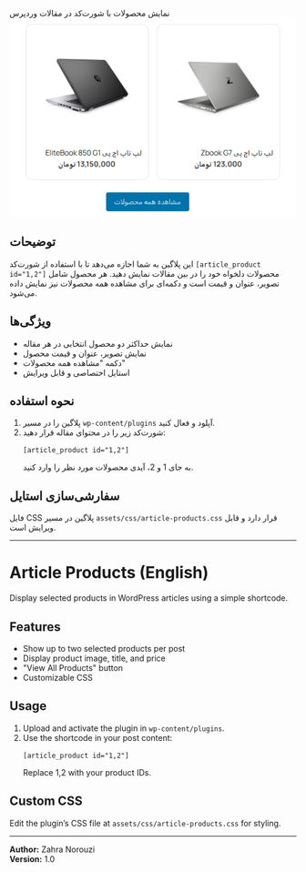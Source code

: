 
نمایش محصولات با شورت‌کد در مقالات وردپرس
![نمایش پلاگین](assets/images/1.png)

## توضیحات
این پلاگین به شما اجازه می‌دهد تا با استفاده از شورت‌کد `[article_product id="1,2"]` محصولات دلخواه خود را در بین مقالات نمایش دهید. هر محصول شامل تصویر، عنوان و قیمت است و دکمه‌ای برای مشاهده همه محصولات نیز نمایش داده می‌شود.

## ویژگی‌ها
- نمایش حداکثر دو محصول انتخابی در هر مقاله
- نمایش تصویر، عنوان و قیمت محصول
- دکمه "مشاهده همه محصولات"
- استایل اختصاصی و قابل ویرایش

## نحوه استفاده

1. پلاگین را در مسیر `wp-content/plugins` آپلود و فعال کنید.
2. شورت‌کد زیر را در محتوای مقاله قرار دهید:
   ```
   [article_product id="1,2"]
   ```
   به جای 1 و 2، آیدی محصولات مورد نظر را وارد کنید.

## سفارشی‌سازی استایل
فایل CSS پلاگین در مسیر `assets/css/article-products.css` قرار دارد و قابل ویرایش است.

---

# Article Products (English)

Display selected products in WordPress articles using a simple shortcode.

## Features
- Show up to two selected products per post
- Display product image, title, and price
- "View All Products" button
- Customizable CSS

## Usage

1. Upload and activate the plugin in `wp-content/plugins`.
2. Use the shortcode in your post content:
   ```
   [article_product id="1,2"]
   ```
   Replace 1,2 with your product IDs.

## Custom CSS
Edit the plugin’s CSS file at `assets/css/article-products.css` for styling.

---

**Author:** Zahra Norouzi  
**Version:** 1.0



